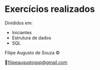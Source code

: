# Exercícios realizados


Divididos em:
- Iniciantes
- Estrutura de dados
- SQL

Filipe Augusto de Souza :copyright:

:email:[filipeaugustogxp@gmail.com](mailto:filipeaugustogxp@gmail.com)

